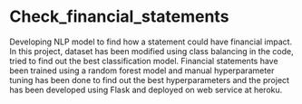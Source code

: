# Check_financial_statements
Developing NLP model to find how a statement could have financial impact.
In this project, dataset has been modified using class balancing in the code, tried to find out the best classification model. Financial statements have been trained using a random forest model and manual hyperparameter tuning has been done to find out the best hyperparameters and the project has been developed using Flask and deployed on web service at heroku.
